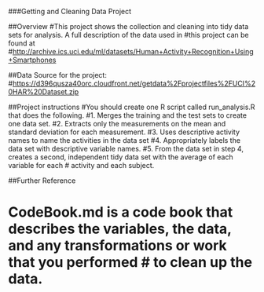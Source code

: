 ###Getting and Cleaning Data Project

##Overview
#This project shows the collection and cleaning into tidy data sets for analysis. A full description of the data used in #this project can be found at
#http://archive.ics.uci.edu/ml/datasets/Human+Activity+Recognition+Using+Smartphones

##Data Source for the project:
#https://d396qusza40orc.cloudfront.net/getdata%2Fprojectfiles%2FUCI%20HAR%20Dataset.zip

##Project instructions
#You should create one R script called run_analysis.R that does the following. 
#1. Merges the training and the test sets to create one data set. 
#2. Extracts only the measurements on the mean and standard deviation for each measurement. 
#3. Uses descriptive activity names to name the activities in the data set 
#4. Appropriately labels the data set with descriptive variable names. 
#5. From the data set in step 4, creates a second, independent tidy data set with the average of each variable for each  #   activity and each subject.

##Further Reference
# CodeBook.md is a code book that describes the variables, the data, and any transformations or work that you performed  # to clean up the data. 
